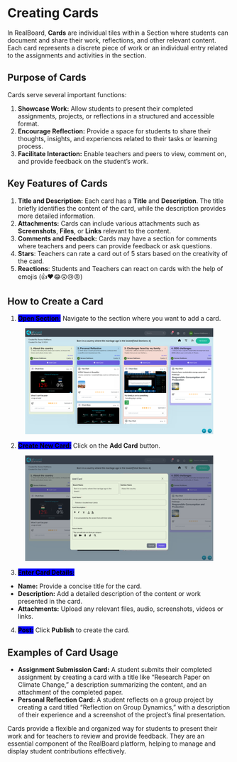 # Creating Cards

In RealBoard, **Cards** are individual tiles within a Section where students can document and share their work, reflections, and other relevant content. Each card represents a discrete piece of work or an individual entry related to the assignments and activities in the section.

## Purpose of Cards

Cards serve several important functions:

1. **Showcase Work:** Allow students to present their completed assignments, projects, or reflections in a structured and accessible format.
2. **Encourage Reflection:** Provide a space for students to share their thoughts, insights, and experiences related to their tasks or learning process.
3. **Facilitate Interaction:** Enable teachers and peers to view, comment on, and provide feedback on the student’s work.&#x20;

## Key Features of Cards

1. **Title and Description:** Each card has a **Title** and **Description**. The title briefly identifies the content of the card, while the description provides more detailed information.
2. **Attachments:** Cards can include various attachments such as **Screenshots**, **Files**, or **Links** relevant to the content.
3. **Comments and Feedback:** Cards may have a section for comments where teachers and peers can provide feedback or ask questions.
4. **Stars**: Teachers can rate a card out of 5 stars based on the creativity of the card.
5. **Reactions**: Students and Teachers can react on cards with the help of emojis (👍❤️😂😲😢😡)

## How to Create a Card

1. <mark style="background-color:blue;">**Open Section:**</mark> Navigate to the section where you want to add a card.

<figure><img src="../.gitbook/assets/Screenshot 2024-09-03 151820 (1).png" alt=""><figcaption></figcaption></figure>

2. <mark style="background-color:blue;">**Create New Card:**</mark> Click on the **Add Card** button.

<figure><img src="../.gitbook/assets/Screenshot 2024-09-03 152103.png" alt=""><figcaption></figcaption></figure>

3. <mark style="background-color:blue;">**Enter Card Details:**</mark>

* **Name:** Provide a concise title for the card.
* **Description:** Add a detailed description of the content or work presented in the card.
* **Attachments:** Upload any relevant files, audio, screenshots, videos or links.

4. <mark style="background-color:blue;">**Post:**</mark> Click **Publish** to create the card.



## Examples of Card Usage

* **Assignment Submission Card:** A student submits their completed assignment by creating a card with a title like “Research Paper on Climate Change,” a description summarizing the content, and an attachment of the completed paper.
* **Personal Reflection Card:** A student reflects on a group project by creating a card titled “Reflection on Group Dynamics,” with a description of their experience and a screenshot of the project’s final presentation.



Cards provide a flexible and organized way for students to present their work and for teachers to review and provide feedback. They are an essential component of the RealBoard platform, helping to manage and display student contributions effectively.
